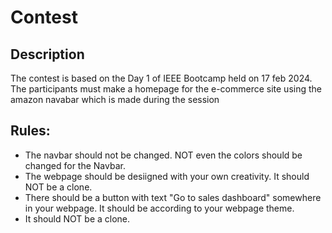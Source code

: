<h1>Contest</h1>
<h2>Description</h2>
<p>The contest is based on the Day 1 of IEEE Bootcamp held on 17 feb 2024. The participants must make a homepage for the e-commerce site using the amazon navabar which is made during the session</p>

<h2>Rules:</h2>
<ul>
  <li>The navbar should not be changed. NOT even the colors should be changed for the Navbar.</li>
  <li>The webpage should be desiigned with your own creativity. It should NOT be a clone.</li>
  <li>There should be a button with text "Go to sales dashboard" somewhere in your webpage. It should be according to your webpage theme.</li>
  <li>It should NOT be a clone.</li>
</ul>
